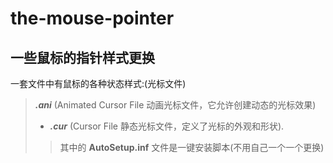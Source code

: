 # the-mouse-pointer
## 一些鼠标的指针样式更换
一套文件中有鼠标的各种状态样式:(光标文件)

>***.ani*** (Animated Cursor File 动画光标文件，它允许创建动态的光标效果)
>
>- ***.cur*** (Cursor File 静态光标文件，定义了光标的外观和形状).
>
>>其中的 **AutoSetup.inf** 文件是一键安装脚本(不用自己一个一个更换)
